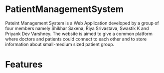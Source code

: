 # PatientManagementSystem

Pateint Management System is a Web Application developed by a group of four members namely Shikhar Saxena, Riya Srivastava, Swastik K and Priyank Dev Varshney.
The website is aimed to give a common platform where doctors and patients could connect to each other and to store information about small-medium sized patient group.  

# Features
